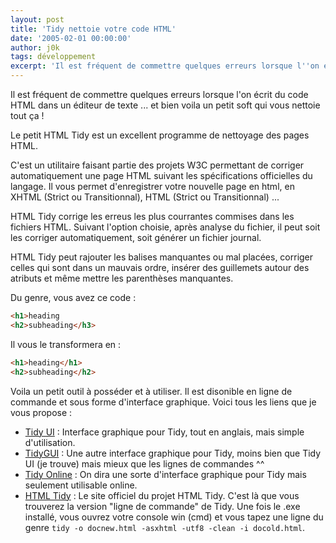 ```yaml
---
layout: post
title: 'Tidy nettoie votre code HTML'
date: '2005-02-01 00:00:00'
author: j0k
tags: développement
excerpt: 'Il est fréquent de commettre quelques erreurs lorsque l''on écrit du code HTML dans un éditeur de texte ... et bien voila un petit soft qui vous nettoie tout ça !'
---
```


Il est fréquent de commettre quelques erreurs lorsque l'on écrit du code HTML dans un éditeur de texte ... et bien voila un petit soft qui vous nettoie tout ça !

Le petit HTML Tidy est un excellent programme de nettoyage des pages HTML.

 C'est un utilitaire faisant partie des projets W3C permettant de corriger automatiquement une page HTML suivant les spécifications officielles du langage. Il vous permet d'enregistrer votre nouvelle page en html, en XHTML (Strict ou Transitionnal), HTML (Strict ou Transitionnal) ...

  HTML Tidy corrige les erreus les plus courrantes commises dans les fichiers HTML. Suivant l'option choisie, après analyse du fichier, il peut soit les corriger automatiquement, soit générer un fichier journal.

  HTML Tidy peut rajouter les balises manquantes ou mal placées, corriger celles qui sont dans un mauvais ordre, insérer des guillemets autour des atributs et même mettre les parenthèses manquantes.

  Du genre, vous avez ce code :

```html
<h1>heading
<h2>subheading</h3>
```

 Il vous le transformera en :

```html
<h1>heading</h1>
<h2>subheading</h2>
```

 Voila un petit outil à posséder et à utiliser.
 Il est disonible en ligne de commande et sous forme d'interface graphique. Voici tous les liens que je vous propose :

  * [Tidy UI](http://users.rcn.com/creitzel/tidy.html) : Interface graphique pour Tidy, tout en anglais, mais simple d'utilisation.
  * [TidyGUI](http://perso.wanadoo.fr/ablavier/TidyGUI/) : Une autre interface graphique pour Tidy, moins bien que Tidy UI (je trouve) mais mieux que les lignes de commandes ^^
  * [Tidy Online](http://infohound.net/tidy/) : On dira une sorte d'interface graphique pour Tidy mais seulement utilisable online.
  * [HTML Tidy](http://tidy.sourceforge.net/) : Le site officiel du projet HTML Tidy. C'est là que vous trouverez la version "ligne de commande" de Tidy. Une fois le .exe installé, vous ouvrez votre console win (cmd) et vous tapez une ligne du genre `tidy -o docnew.html -asxhtml -utf8 -clean -i docold.html`.
